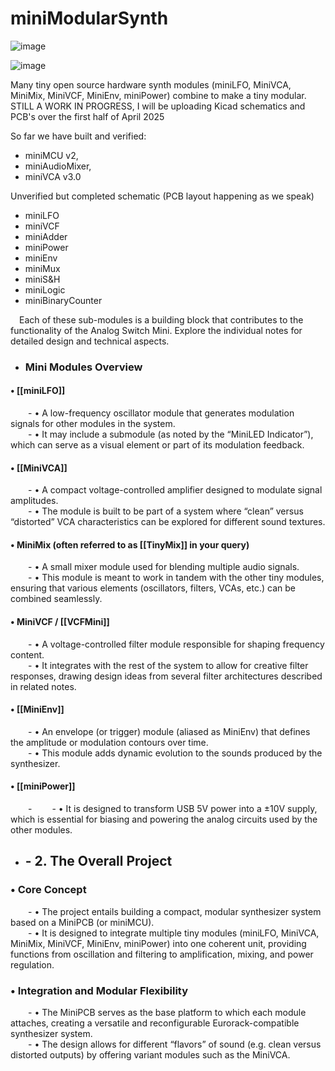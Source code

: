 # miniModularSynth
![image](https://github.com/user-attachments/assets/43e60d6d-3de6-4cbe-aabd-5aeecd0bb9f6)

![image](https://github.com/user-attachments/assets/eb2c0d51-f5ec-4262-a54c-119b0abcf2e9)

Many tiny open source hardware synth modules (miniLFO, MiniVCA, MiniMix, MiniVCF, MiniEnv, miniPower) combine to make a tiny modular.
STILL A WORK IN PROGRESS,  I will be uploading Kicad schematics and PCB's over the first half of April 2025

So far we have built and verified:
- miniMCU v2,
- miniAudioMixer,
- miniVCA v3.0

Unverified but completed schematic (PCB layout happening as we speak)
- miniLFO
- miniVCF
- miniAdder
- miniPower
- miniEnv
- miniMux
- miniS&H
- miniLogic
- miniBinaryCounter

 Each of these sub-modules is a building block that contributes to the functionality of the Analog Switch Mini. Explore the individual notes for detailed design and technical aspects.

- ### Mini Modules Overview  
#### • [[miniLFO]]  
  - • A low-frequency oscillator module that generates modulation signals for other modules in the system.  
  - • It may include a submodule (as noted by the “MiniLED Indicator”), which can serve as a visual element or part of its modulation feedback.

#### • [[MiniVCA]]  
  - • A compact voltage-controlled amplifier designed to modulate signal amplitudes.  
  - • The module is built to be part of a system where “clean” versus “distorted” VCA characteristics can be explored for different sound textures.

#### • MiniMix (often referred to as [[TinyMix]] in your query)  
  - • A small mixer module used for blending multiple audio signals.  
  - • This module is meant to work in tandem with the other tiny modules, ensuring that various elements (oscillators, filters, VCAs, etc.) can be combined seamlessly.

#### • MiniVCF / [[VCFMini]]  
  - • A voltage-controlled filter module responsible for shaping frequency content.  
  - • It integrates with the rest of the system to allow for creative filter responses, drawing design ideas from several filter architectures described in related notes.

#### • [[MiniEnv]]  
  - • An envelope (or trigger) module (aliased as MiniEnv) that defines the amplitude or modulation contours over time.  
  - • This module adds dynamic evolution to the sounds produced by the synthesizer.

#### • [[miniPower]]  
  -
  - • It is designed to transform USB 5V power into a ±10V supply, which is essential for biasing and powering the analog circuits used by the other modules.

- ## - 2. The Overall Project  
### • Core Concept  
  - • The project entails building a compact, modular synthesizer system based on a MiniPCB (or miniMCU).  
  - • It is designed to integrate multiple tiny modules (miniLFO, MiniVCA, MiniMix, MiniVCF, MiniEnv, miniPower) into one coherent unit, providing functions from oscillation and filtering to amplification, mixing, and power regulation.

### • Integration and Modular Flexibility  
  - • The MiniPCB serves as the base platform to which each module attaches, creating a versatile and reconfigurable Eurorack-compatible synthesizer system.  
  - • The design allows for different “flavors” of sound (e.g. clean versus distorted outputs) by offering variant modules such as the MiniVCA.
